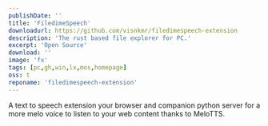 ```yaml
---
publishDate: ''
title: 'FiledimeSpeech'
downloadurl: https://github.com/visnkmr/filedimespeech-extension
description: 'The rust based file explorer for PC.'
excerpt: 'Open Source'
download: ''
image: 'fx'
tags: [pc,gh,win,lx,mos,homepage]
oss: t
reponame: 'filedimespeech-extension'
---
```


A text to speech extension your browser and companion python server for a more melo voice to listen to your web content thanks to MeloTTS.